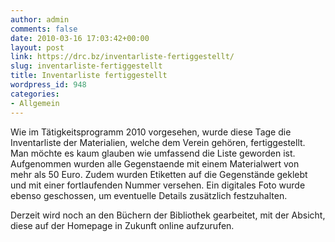 ```yaml
---
author: admin
comments: false
date: 2010-03-16 17:03:42+00:00
layout: post
link: https://drc.bz/inventarliste-fertiggestellt/
slug: inventarliste-fertiggestellt
title: Inventarliste fertiggestellt
wordpress_id: 948
categories:
- Allgemein
---
```


Wie im Tätigkeitsprogramm 2010 vorgesehen, wurde diese Tage die Inventarliste der Materialien, welche dem Verein gehören, fertiggestellt. Man möchte es kaum glauben wie umfassend die Liste geworden ist. Aufgenommen wurden alle Gegenstaende mit einem Materialwert von mehr als 50 Euro. Zudem wurden Etiketten auf die Gegenstände geklebt und mit einer fortlaufenden Nummer versehen. Ein digitales Foto wurde ebenso geschossen, um eventuelle Details zusätzlich festzuhalten.

Derzeit wird noch an den Büchern der Bibliothek gearbeitet, mit der Absicht, diese auf der Homepage in Zukunft online aufzurufen.
